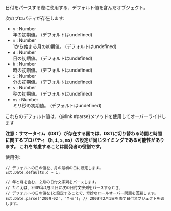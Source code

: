日付をパースする際に使用する、デフォルト値を含んだオブジェクト。

次のプロパティが存在します:

<div class="mdetail-params"><ul>
   <li><code>y</code> : Number<div class="sub-desc">年の初期値。 (デフォルトはundefined) </div></li>
   <li><code>m</code> : Number<div class="sub-desc">1から始まる月の初期値。 (デフォルトはundefined)</div></li>
   <li><code>d</code> : Number<div class="sub-desc">日の初期値。 (デフォルトはundefined)</div></li>
   <li><code>h</code> : Number<div class="sub-desc">時の初期値。 (デフォルトはundefined)</div></li>
   <li><code>i</code> : Number<div class="sub-desc">分の初期値。 (デフォルトはundefined)</div></li>
   <li><code>s</code> : Number<div class="sub-desc">秒の初期値。 (デフォルトはundefined)</div></li>
   <li><code>ms</code> : Number<div class="sub-desc">ミリ秒の初期値。 (デフォルトはundefined)</div></li>
</ul></div>

これらのデフォルト値は、{@link #parse}メソッドを使用してオーバーライドします

<b>注意：サマータイム（DST）が存在する国では、DSTに切り替わる時間と時間に関するプロパティ（<tt>h</tt>, <tt>i</tt>, <tt>s</tt>, <tt>ms</tt>）の設定が同じタイミングである可能性があります。 これを考慮することは開発者の役割です。</b>

使用例:

    // デフォルトの日の値を、月の最初の日に設定します。
    Ext.Date.defaults.d = 1;

    // 年と月を含む、２月の日付文字列をパースします。
    // たとえば、2009年3月31日に次の日付文字列をパースするとき、
    // デフォルトの日の値を1と設定することで、奇妙なロールオーバー問題を回避します。
    Ext.Date.parse('2009-02', 'Y-m'); // 2009年2月1日を表す日付オブジェクトを返します。

